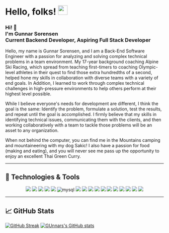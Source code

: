 # Hello, folks! <img src="https://raw.githubusercontent.com/MartinHeinz/MartinHeinz/master/wave.gif" width="30px" height="30px" />

<h3>Hi! 👋<br>I'm Gunnar Sorensen<br>Current Backend Developer, Aspiring Full Stack Developer</h3>

Hello, my name is Gunnar Sorensen, and I am a Back-End Software Engineer with a passion for analyzing and solving complex technical problems in a team environment. My 17-year background coaching Alpine Ski Racing, which spread from teaching first-timers to coaching Olympic-level athletes in their quest to find those extra hundredths of a second, helped hone my skills in collaboration with diverse teams with a variety of end goals. In Addition, I learned to work through complex technical challenges in high-pressure environments to help others perform at their highest level possible.

While I believe everyone's needs for development are different, I think the goal is the same: Identify the problem, formulate a solution, test the results, and repeat until the goal is accomplished. I firmly believe that my skills in identifying technical issues, communicating them with the clients, and then working collaboratively with a team to tackle those problems will be an asset to any organization.

When not behind the computer, you can find me in the Mountains camping and mountaineering with my dog Sakic! I also have a passion for food (making and eating), and you will never see me pass up the opportunity to enjoy an excellent Thai Green Curry.

<hr/>

## 🔧 Technologies & Tools

<div align="center">
<img src="https://img.shields.io/badge/circleci-343434?style=for-the-badge&logo=circleci&logoColor=white" /> <img src="https://img.shields.io/badge/GitHub-100000?style=for-the-badge&logo=github&logoColor=white" /> <img src="https://img.shields.io/badge/GitHub_Actions-2088FF?style=for-the-badge&logo=github-actions&logoColor=white" /> <img src="https://img.shields.io/badge/Heroku-430098?style=for-the-badge&logo=heroku&logoColor=white" /> <img src="https://img.shields.io/badge/Twilio-F22F46?style=for-the-badge&logo=Twilio&logoColor=white" /> <img alt="mysql" src="https://img.shields.io/badge/MySQL-005C84?style=for-the-badge&logo=mysql&logoColor=white"> <img src="https://img.shields.io/badge/PostgreSQL-316192?style=for-the-badge&logo=postgresql&logoColor=white" /> <img src="https://img.shields.io/badge/SQLite-07405E?style=for-the-badge&logo=sqlite&logoColor=white" /> <img src="https://img.shields.io/badge/Bootstrap-563D7C?style=for-the-badge&logo=bootstrap&logoColor=white" /> <img src="https://img.shields.io/badge/Markdown-000000?style=for-the-badge&logo=markdown&logoColor=white" /> <img src="https://img.shields.io/badge/npm-CB3837?style=for-the-badge&logo=npm&logoColor=white"/> <img src="https://img.shields.io/badge/Postman-FF6C37?style=for-the-badge&logo=Postman&logoColor=white"/> <img src="https://img.shields.io/badge/Ruby_on_Rails-CC0000?style=for-the-badge&logo=ruby-on-rails&logoColor=white" /> <img src="https://img.shields.io/badge/Atom-66595C?style=for-the-badge&logo=Atom&logoColor=white" /> <img src="https://img.shields.io/badge/CSS3-1572B6?style=for-the-badge&logo=css3&logoColor=white" /> <img src="https://img.shields.io/badge/HTML5-E34F26?style=for-the-badge&logo=html5&logoColor=white" /> <img src="https://img.shields.io/badge/Ruby-CC342D?style=for-the-badge&logo=ruby&logoColor=white" />                     
</div>
  
<div>
  <hr/>
 </div>
 
 ## &#x1f4c8; GitHub Stats
 
[![GitHub Streak](https://github-readme-streak-stats.herokuapp.com?user=glsorensen&theme=github-dark-blue&date_format=M%20j%5B%2C%20Y%5D)](https://git.io/streak-stats) [![GUnnars's GitHub stats](https://github-readme-stats.vercel.app/api?username=glsorensen&show_icons=true&theme=github_dark)](https://github.com/glsorensen/github-readme-stats)


<!--   [![Github Activity Graph](https://activity-graph.herokuapp.com/graph?username=glsorensen&theme=xcode)](https://github.com/ashutosh00710/github-readme-activity-graph) -->
